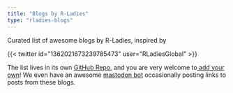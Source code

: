 ```yaml
---
title: "Blogs by R-Ladies"
type: "rladies-blogs"
---
```


Curated list of awesome blogs by R-Ladies, inspired by

{{< twitter id="1362021673239785473" user="RLadiesGlobal" >}}

The list lives in its own [GitHub Repo](https://github.com/rladies/awesome-rladies-blogs), 
and you are very welcome to[ add your own](https://github.com/rladies/awesome-rladies-blogs/blob/main/CONTRIBUTING.md)! 
We even have an awesome [mastodon bot](https://fosstodon.org/@rladies_bot@botsin.space) occasionally posting links to posts from these blogs.